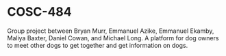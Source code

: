 # COSC-484
Group project between Bryan Murr, Emmanuel Azike, Emmanuel Ekamby, Maliya Baxter, Daniel Cowan, and Michael Long.
A platform for dog owners to meet other dogs to get together and get information on dogs.
